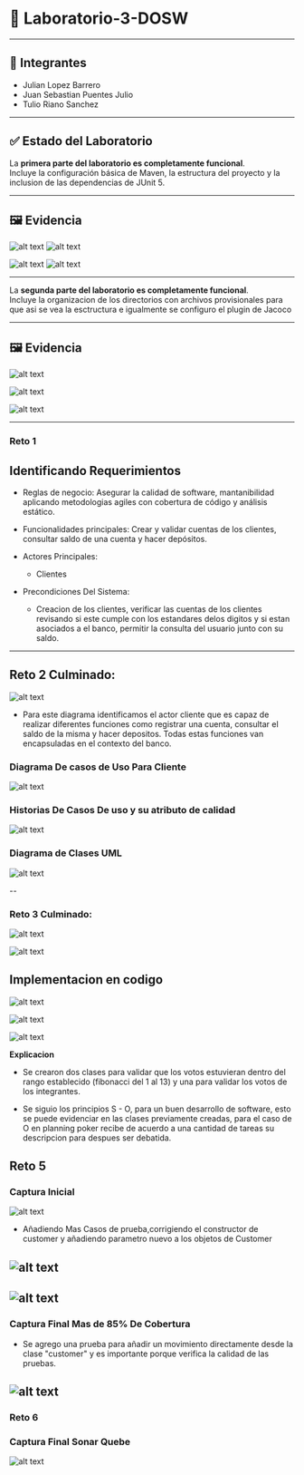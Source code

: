 # 🧩 Laboratorio-3-DOSW

---

## 👥 Integrantes

- Julian Lopez Barrero
- Juan Sebastian Puentes Julio
- Tulio Riano Sanchez

---

## ✅ Estado del Laboratorio

La **primera parte del laboratorio es completamente funcional**.  
Incluye la configuración básica de Maven, la estructura del proyecto y la inclusion de las dependencias de JUnit 5.

---

## 🖼️ Evidencia

![alt text](docs/imagenes/Parte1/image.png)
![alt text](docs/imagenes/Parte1/image.png)

![alt text](docs/imagenes/Parte1/image-1.png)
![alt text](docs/imagenes/Parte1/image-1.png)

---

La **segunda parte del laboratorio es completamente funcional**.  
Incluye la organizacion de los directorios con archivos provisionales para que asi se vea la esctructura e igualmente se configuro el plugin de Jacoco

---

## 🖼️ Evidencia

![alt text](docs/imagenes/Parte2/image-3.png)

![alt text](docs/imagenes/Parte2/image.png)

![alt text](docs/imagenes/Parte2/image-2.png)

---

### Reto 1

## Identificando Requerimientos

- Reglas de negocio: Asegurar la calidad de software, mantanibilidad aplicando metodologias agiles con cobertura de código y análisis estático.

- Funcionalidades principales: Crear y validar cuentas de los clientes, consultar saldo de una cuenta y hacer depósitos.

- Actores Principales:

  - Clientes

- Precondiciones Del Sistema:
  - Creacion de los clientes, verificar las cuentas de los clientes revisando si este cumple con los estandares delos digitos y si estan asociados a el banco, permitir la consulta del usuario junto con su saldo.

---

## Reto 2 Culminado:

![alt text](docs/imagenes/Reto2/image-2.png)

- Para este diagrama identificamos el actor cliente que es capaz de realizar
  diferentes funciones como registrar una cuenta, consultar el saldo de la misma
  y hacer depositos. Todas estas funciones van encapsuladas en el contexto del banco.

### Diagrama De casos de Uso Para Cliente

![alt text](docs/imagenes/Reto2/Casos.png)

### Historias De Casos De uso y su atributo de calidad

![alt text](docs/imagenes/Reto2/image-3.png)

### Diagrama de Clases UML

![alt text](docs/imagenes/Reto2/UMLReto2.png)

--

### Reto 3 Culminado:

![alt text](docs/imagenes/Reto3/Reto3Imagen1.png)

![alt text](docs/imagenes/Reto3/Reto3Imagen2.png)

## Implementacion en codigo

![alt text](docs/imagenes/Reto3/image.png)

![alt text](docs/imagenes/Reto3/image-1.png)

![alt text](docs/imagenes/Reto3/image-2.png)

**Explicacion**

- Se crearon dos clases para validar que los votos estuvieran dentro del rango establecido (fibonacci del 1 al 13) y una para validar los votos de los integrantes.

- Se siguio los principios S - O, para un buen desarrollo de software, esto se puede evidenciar en las clases previamente creadas, para el caso de O en planning poker recibe de acuerdo a una cantidad de tareas su descripcion para despues ser debatida.

## Reto 5

### Captura Inicial

![alt text](docs/imagenes/Reto5/image.png)

- Añadiendo Mas Casos de prueba,corrigiendo el constructor de customer y añadiendo parametro nuevo a los objetos de Customer

## ![alt text](docs/imagenes/Reto5/image-3.png)

## ![alt text](docs/imagenes/Reto5/image-4.png)

### Captura Final Mas de 85% De Cobertura

- Se agrego una prueba para añadir un movimiento directamente desde la clase "customer" y es importante porque verifica la calidad de las pruebas.

## ![alt text](docs/imagenes/Reto5/image-2.png)

### Reto 6

### Captura Final Sonar Quebe

![alt text](docs/imagenes/Reto6/sonarQubeImage.png)
